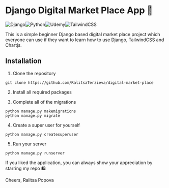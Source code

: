 # Django Digital Market Place App 🛒	

![Django](https://img.shields.io/badge/django-%23092E20.svg?style=for-the-badge&logo=django&logoColor=white)![Python](https://img.shields.io/badge/python-3670A0?style=for-the-badge&logo=python&logoColor=ffdd54)![Udemy](https://img.shields.io/badge/Udemy-A435F0?style=for-the-badge&logo=Udemy&logoColor=white)![TailwindCSS](https://img.shields.io/badge/tailwindcss-%2338B2AC.svg?style=for-the-badge&logo=tailwind-css&logoColor=white)

This is a simple beginner Django based digital market place project which everyone can use if they want to learn how to use Django, TailwindCSS and Chartjs. 



## Installation

1. Clone the repository

```
git clone https://github.com/RalitsaTerzieva/digital-market-place
``` 

2. Install all required packages

3. Complete all of the migrations

```
python manage.py makemigrations
python manage.py migrate
```

4. Create a super user for yourself

```
python manage.py createsuperuser
```

5. Run your server

```
python manage.py runserver
```

If you liked the application, you can always show your appreciation by starring my repo 🛍️

Cheers, Ralitsa Popova
